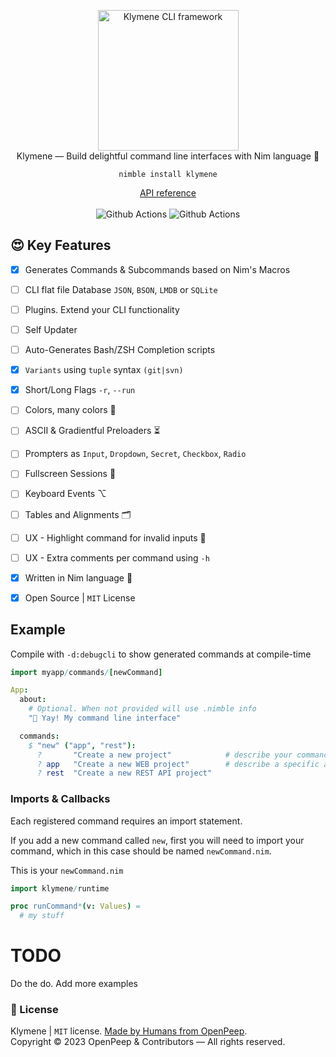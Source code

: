 <p align="center">
  <img src="https://raw.githubusercontent.com/openpeep/klymene/main/.github/klymene.png" width="225px" alt="Klymene CLI framework"><br>
  Klymene &mdash; Build delightful command line interfaces with Nim language 👑
</p>

<p align="center">
  <code>nimble install klymene</code>
</p>

<p align="center">
  <a href="https://openpeep.github.io/klymene/">API reference</a><br><br>
  <img src="https://github.com/openpeep/klymene/workflows/test/badge.svg" alt="Github Actions"> <img src="https://github.com/openpeep/klymene/workflows/docs/badge.svg" alt="Github Actions">
</p>


## 😍 Key Features
- [x] Generates Commands & Subcommands based on Nim's Macros
- [ ] CLI flat file Database `JSON`, `BSON`, `LMDB` or `SQLite`
- [ ] Plugins. Extend your CLI functionality
- [ ] Self Updater
- [ ] Auto-Generates Bash/ZSH Completion scripts
- [x] `Variants` using `tuple` syntax `(git|svn)`
- [x] Short/Long Flags `-r`, `--run`
- [ ] Colors, many colors 🌈
- [ ] ASCII & Gradientful Preloaders ⏳
- [ ] Prompters as `Input`, `Dropdown`, `Secret`, `Checkbox`, `Radio` 
- [ ] Fullscreen Sessions 🌌
- [ ] Keyboard Events ⌥
- [ ] Tables and Alignments 🗂
- [ ] UX - Highlight command for invalid inputs 🧐
- [ ] UX - Extra comments per command using `-h`
- [x] Written in Nim language 👑
- [x] Open Source | `MIT` License


## Example
Compile with `-d:debugcli` to show generated commands at compile-time 

```nim
import myapp/commands/[newCommand]

App:
  about:
    # Optional. When not provided will use .nimble info
    "👋 Yay! My command line interface"

  commands:
    $ "new" ("app", "rest"):
      ?       "Create a new project"            # describe your command
      ? app   "Create a new WEB project"        # describe a specific argument
      ? rest  "Create a new REST API project"
```

### Imports & Callbacks
Each registered command requires an import statement.

If you add a new command called `new`, first you will need to import your command,
which in this case should be named `newCommand.nim`.

This is your `newCommand.nim`
```nim
import klymene/runtime

proc runCommand*(v: Values) =
  # my stuff
```

# TODO
Do the do. Add more examples

### 🎩 License
Klymene | `MIT` license. [Made by Humans from OpenPeep](https://github.com/openpeep).<br>
Copyright &copy; 2023 OpenPeep & Contributors &mdash; All rights reserved.